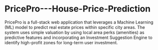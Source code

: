 # PricePro---House-Price-Prediction
PricePro is a full-stack web application that leverages a Machine Learning (ML) model to predict real estate prices within specific city areas. The system uses simple valuation by using local area perks (amenities) as predictive features and incorporating an Investment Suggestion Engine to identify high-profit zones for long-term user investment. 
